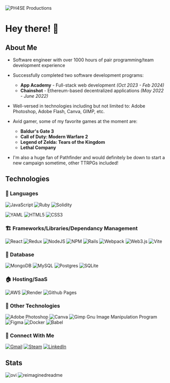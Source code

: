 
<picture>
 <source media="(prefers-color-scheme: dark)" srcset="https://github.com/PlasmaNuke/PlasmaNuke/assets/5847452/601d3485-53a3-483e-b37d-36181fa64e06">
 <source media="(prefers-color-scheme: light)" srcset="https://github.com/PlasmaNuke/PlasmaNuke/assets/5847452/9d1b4bc5-dabb-43a7-9b4f-17af9d52367e">
 <img alt="PH4SE Productions" src="https://github.com/PlasmaNuke/PlasmaNuke/assets/5847452/601d3485-53a3-483e-b37d-36181fa64e06">
</picture>


# Hey there! :wave:
## About Me
- Software engineer with over 1000 hours of pair programming/team development experience

- Successfully completed two software development programs:
  - **App Academy** -  Full-stack web development *(Oct 2023 - Feb 2024)* 
  - **Chainshot** -  Ethereum-based decentralized applications *(May 2022 - June 2022)*

 - Well-versed in technologies including but not limited to: Adobe Photoshop, Adobe Flash, Canva, GIMP, etc.

 - Avid gamer, some of my favorite games at the moment are:
   - **Baldur's Gate 3**
   - **Call of Duty: Modern Warfare 2**
   - **Legend of Zelda: Tears of the Kingdom**
   - **Lethal Company**
  
- I'm also a huge fan of Pathfinder and would definitely be down to start a new campaign sometime, other TTRPGs included!

## Technologies

### 🔣 Languages
![JavaScript](https://img.shields.io/badge/javascript-%23323330.svg?style=for-the-badge&logo=javascript&logoColor=%23F7DF1E) 
![Ruby](https://img.shields.io/badge/ruby-%23CC342D.svg?style=for-the-badge&logo=ruby&logoColor=white)
![Solidity](https://img.shields.io/badge/Solidity-%23363636.svg?style=for-the-badge&logo=solidity&logoColor=white)
<!--- ![Python](https://img.shields.io/badge/python-3670A0?style=for-the-badge&logo=python&logoColor=ffdd54)
![Java](https://img.shields.io/badge/java-%23ED8B00.svg?style=for-the-badge&logo=openjdk&logoColor=white) --->
![YAML](https://img.shields.io/badge/yaml-%23ffffff.svg?style=for-the-badge&logo=yaml&logoColor=151515)
![HTML5](https://img.shields.io/badge/html5-%23E34F26.svg?style=for-the-badge&logo=html5&logoColor=white) 
![CSS3](https://img.shields.io/badge/css3-%231572B6.svg?style=for-the-badge&logo=css3&logoColor=white)

### 🏗️ Frameworks/Libraries/Dependancy Management
![React](https://img.shields.io/badge/react-%2320232a.svg?style=for-the-badge&logo=react&logoColor=%2361DAFB)
![Redux](https://img.shields.io/badge/redux-%23593d88.svg?style=for-the-badge&logo=redux&logoColor=white)
![NodeJS](https://img.shields.io/badge/node.js-6DA55F?style=for-the-badge&logo=node.js&logoColor=white)
![NPM](https://img.shields.io/badge/NPM-%23CB3837.svg?style=for-the-badge&logo=npm&logoColor=white)
![Rails](https://img.shields.io/badge/rails-%23CC0000.svg?style=for-the-badge&logo=ruby-on-rails&logoColor=white)
![Webpack](https://img.shields.io/badge/webpack-%238DD6F9.svg?style=for-the-badge&logo=webpack&logoColor=black)
![Web3.js](https://img.shields.io/badge/web3.js-F16822?style=for-the-badge&logo=web3.js&logoColor=white)
![Vite](https://img.shields.io/badge/vite-%23646CFF.svg?style=for-the-badge&logo=vite&logoColor=white)

### 💾 Database
![MongoDB](https://img.shields.io/badge/MongoDB-%234ea94b.svg?style=for-the-badge&logo=mongodb&logoColor=white)
![MySQL](https://img.shields.io/badge/mysql-4479A1.svg?style=for-the-badge&logo=mysql&logoColor=white)
![Postgres](https://img.shields.io/badge/postgres-%23316192.svg?style=for-the-badge&logo=postgresql&logoColor=white)
![SQLite](https://img.shields.io/badge/sqlite-%2307405e.svg?style=for-the-badge&logo=sqlite&logoColor=white)

### 🏠 Hosting/SaaS
![AWS](https://img.shields.io/badge/AWS-%23FF9900.svg?style=for-the-badge&logo=amazon-aws&logoColor=white)
![Render](https://img.shields.io/badge/Render-%46E3B7.svg?style=for-the-badge&logo=render&logoColor=white)
![Github Pages](https://img.shields.io/badge/github%20pages-121013?style=for-the-badge&logo=github&logoColor=white)

### 📎 Other Technologies
![Adobe Photoshop](https://img.shields.io/badge/adobe%20photoshop-%2331A8FF.svg?style=for-the-badge&logo=adobe%20photoshop&logoColor=white)
![Canva](https://img.shields.io/badge/Canva-%2300C4CC.svg?style=for-the-badge&logo=Canva&logoColor=white)
![Gimp Gnu Image Manipulation Program](https://img.shields.io/badge/Gimp-657D8B?style=for-the-badge&logo=gimp&logoColor=FFFFFF)
![Figma](https://img.shields.io/badge/figma-%23F24E1E.svg?style=for-the-badge&logo=figma&logoColor=white)
![Docker](https://img.shields.io/badge/docker-%230db7ed.svg?style=for-the-badge&logo=docker&logoColor=white)
![Babel](https://img.shields.io/badge/Babel-F9DC3e?style=for-the-badge&logo=babel&logoColor=black)

### 🤝 Connect With Me
[![Gmail](https://img.shields.io/badge/Gmail-D14836?style=for-the-badge&logo=gmail&logoColor=white)](mailto:peter.l.nolan@gmail.com)
[![Steam](https://img.shields.io/badge/steam-%23000000.svg?style=for-the-badge&logo=steam&logoColor=white)](https://steamcommunity.com/id/plasmanuke/)
[![LinkedIn](https://img.shields.io/badge/linkedin-%230077B5.svg?style=for-the-badge&logo=linkedin&logoColor=white)](https://www.linkedin.com/in/peter-nolan-45828b2ab/)

## Stats

<img src="https://github-readme-stats.vercel.app/api/top-langs?username=plasmanuke&show_icons=true&locale=en&layout=compact&theme=chartreuse-dark" alt="ovi" />
<img src="https://myreadme.vercel.app/api/embed/plasmanuke?panels=userstatistics,toprepositories,commitgraph" alt="reimaginedreadme" />
